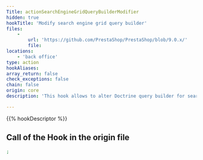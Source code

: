 ```yaml
---
Title: actionSearchEngineGridQueryBuilderModifier
hidden: true
hookTitle: 'Modify search engine grid query builder'
files:
    -
        url: 'https://github.com/PrestaShop/PrestaShop/blob/9.0.x/'
        file: 
locations:
    - 'back office'
type: action
hookAliases: 
array_return: false
check_exceptions: false
chain: false
origin: core
description: 'This hook allows to alter Doctrine query builder for search engine grid'

---
```


{{% hookDescriptor %}}

## Call of the Hook in the origin file

```php
;
```
